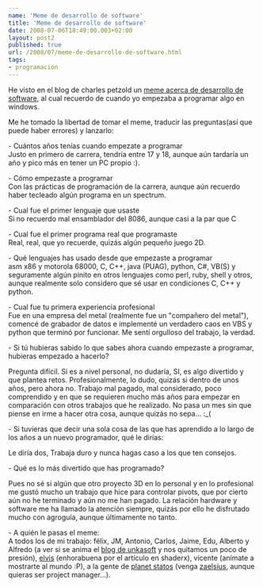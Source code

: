 ```yaml
---
name: 'Meme de desarrollo de software'
title: 'Meme de desarrollo de software'
date: 2008-07-06T18:49:00.003+02:00
layout: post2
published: true
url: /2008/07/meme-de-desarrollo-de-software.html
tags: 
- programacion
---
```


He visto en el blog de charles petzold un [meme acerca de desarrollo de software](http://www.charlespetzold.com/blog/2008/07/Software-Development-Meme.html), al cual recuerdo de cuando yo empezaba a programar algo en windows.  
  
Me he tomado la libertad de tomar el meme, traducir las preguntas(así que puede haber errores) y lanzarlo:  
  
\- Cuántos años tenías cuando empezate a programar  
Justo en primero de carrera, tendría entre 17 y 18, aunque aún tardaría un año y pico más en tener un PC propio :).  
  
\- Cómo empezaste a programar  
Con las prácticas de programación de la carrera, aunque aún recuerdo haber tecleado algún programa en un spectrum.  
  
\- Cual fue el primer lenguaje que usaste  
Si no recuerdo mal ensamblador del 8086, aunque casi a la par que C  
  
\- Cual fue el primer programa real que programaste  
Real, real, que yo recuerde, quizás algún pequeño juego 2D.  
  
\- Qué lenguajes has usado desde que empezaste a programar  
asm x86 y motorola 68000, C, C++, java (PUAG), python, C#, VB(S) y seguramente algún pinito en otros lenguajes como perl, ruby, shell y otros, aunque realmente solo considero que sé usar en condiciones C, C++ y python.  
  
\- Cual fue tu primera experiencia profesional  
Fue en una empresa del metal (realmente fue un "compañero del metal"), comencé de grabador de datos e implementé un verdadero caos en VBS y python que terminó por funcionar. Me sentí orgulloso del trabajo, la verdad.  
  
\- Si tú hubieras sabido lo que sabes ahora cuando empezaste a programar, hubieras empezado a hacerlo?  
  
Pregunta difícil. Si es a nivel personal, no dudaría, SI, es algo divertido y que plantea retos. Profesionalmente, lo dudo, quizás si dentro de unos años, pero ahora no. Trabajo mal pagado, mal considerado, poco comprendido y en que se requieren mucho más años para empezar en comparación con otros trabajos que he realizado. No pasa un mes sin que piense en irme a hacer otra cosa, aunque quizás no sepa... :\_(  
  
\- Si tuvieras que decir una sola cosa de las que has aprendido a lo largo de los años a un nuevo programador, qué le dirías:  
  
Le diría dos, Trabaja duro y nunca hagas caso a los que ten consejos.  
  
\- Qué es lo más divertido que has programado?  
  
Pues no sé si algún que otro proyecto 3D en lo personal y en lo profesional me gustó mucho un trabajo que hice para controlar pivots, que por cierto aún no he terminado y aún no me han pagado. La relación hardware y software me ha llamado la atención siempre, quizás por ello he disfrutado mucho con agroguía, aunque últimamente no tanto.  
  
\- A quién le pasas el meme:  
A todos los de mi trabajo: félix, JM, Antonio, Carlos, Jaime, Edu, Alberto y Alfredo (a ver si se anima el [blog de unkasoft](http://eskasiunblog.blogspot.com/) y nos quitamos un poco de presión), [elvis](http://gamedusa.blogspot.com/) (enhorabuena por el artículo en shaderx), vicente (anímate a mostrarte al mundo :P), a la gente de [planet statos](http://www.inmensia.com/planet/stratos-ad/) (venga [zaelsius](http://zitronensaft.blogspot.com/), aunque quieras ser project manager...).